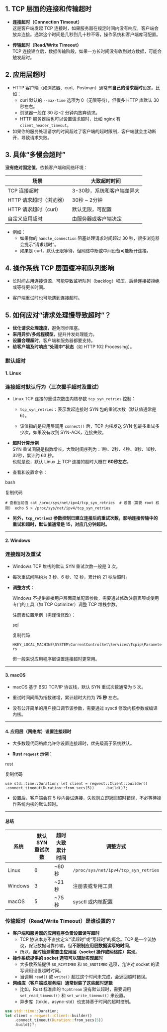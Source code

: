 ## 1. **TCP 层面的连接和传输超时**

- **连接超时（Connection Timeout）**  
    这是客户端发起 TCP 连接时，如果服务器在规定时间内没有响应，客户端会放弃连接。通常这个时间是几秒到几十秒不等，操作系统和客户端库可配置。
    
- **传输超时（Read/Write Timeout）**  
    TCP 连接建立后，数据传输阶段，如果一方长时间没有收到对方数据，可能会触发超时。
## 2. **应用层超时**

- HTTP 客户端（如浏览器、curl、Postman）通常有**自己的请求超时**设定。比如：
    - curl 默认的 `--max-time` 选项为 0（无限等待），但很多 HTTP 库默认 30 秒左右。
    - 浏览器一般在 30 秒~2 分钟内放弃请求。
    - HTTP 服务器端也可以设置请求超时，比如 nginx 有 `client_header_timeout`。
- 如果你的服务处理请求的时间超过了客户端的超时限制，客户端就会主动断开，导致请求失败。

## 3. **具体“多慢会超时”**

**没有绝对固定值**，依赖客户端和网络环境：

|场景|大致超时时间|
|---|---|
|TCP 连接超时|3-30秒，系统和客户端差异大|
|HTTP 请求超时（浏览器）|30秒 ~ 2分钟|
|HTTP 请求超时（curl）|默认无限，可配置|
|自定义应用超时|由服务器或客户端决定|
- 例如：
    - 如果你的 `handle_connection` 阻塞处理请求时间超过 30 秒，很多浏览器会提示“请求超时”。
    - 如果是 curl，默认无限等待，但网络中断或中间设备可能断开连接。
## 4. **操作系统 TCP 层面缓冲和队列影响**

- 长时间占用连接资源，可能导致监听队列（backlog）积压，后续连接被拒绝或等待更长时间。
    
- 客户端重试时也可能遇到连接超时。
## 5. **如何应对“请求处理慢导致超时”？**

- **优化请求处理速度**，避免同步阻塞。
- **采用异步/多线程模型**，提升并发处理能力。
- **设置合理超时**，客户端和服务器都要支持。
- **给客户端及时响应“处理中”状态**（如 HTTP 102 Processing）。
### 默认超时
#### 1. **Linux**

### 连接超时默认行为（三次握手超时及重试）

- Linux TCP 连接的重试次数由内核参数 `tcp_syn_retries` 控制：
    
    - `tcp_syn_retries`：表示发起连接时 SYN 包的重试次数（默认值通常是 6）。
        
    - 该值指的是应用层调用 `connect()` 后，TCP 内核发送 SYN 包最多重试多少次，如果没有收到 SYN-ACK，连接失败。
        
- **超时计算示例**  
    SYN 重试间隔是指数增长，大致时间序列为：1秒、2秒、4秒、8秒、16秒、32秒，累计约 63 秒。  
    也就是说，默认 Linux 上 TCP 连接的超时大概在 **60秒左右**。
    
- 查看和设置命令：
    

bash

复制代码

`# 查看当前值 cat /proc/sys/net/ipv4/tcp_syn_retries  # 设置（需要 root 权限） echo 5 > /proc/sys/net/ipv4/tcp_syn_retries`

- **另外，`tcp_retries2` 参数控制已建立连接后的重试次数，影响连接传输中的重试和超时，默认值通常是 15，对应几分钟超时。**
    

---

#### 2. **Windows**

### 连接超时及重试

- Windows TCP 堆栈的默认 SYN 重试次数一般是 3 次。
    
- 每次重试间隔约为 3 秒、6 秒、12 秒，累计约 21 秒后超时。
    
- **调整方式：**
    
    Windows 不提供直接用户层面简单配置参数，需要通过修改注册表项或使用专门的工具（如 TCP Optimizer）调整 TCP 堆栈参数。
    
    注册表位置示例（需谨慎修改）：
    
    sql
    
    复制代码
    
    `HKEY_LOCAL_MACHINE\SYSTEM\CurrentControlSet\Services\Tcpip\Parameters`
    
    但一般来说应用程序层设置连接超时更常用。
    

---

#### 3. **macOS**

- macOS 基于 BSD TCP/IP 协议栈，默认 SYN 重试次数通常为 5 次。
    
- 重试时间间隔为指数递增，累计超时大约为 **75 秒** 左右。
    
- 没有公开简单的用户接口调节该参数，需要通过 sysctl 修改内核参数或编译内核。
    

---

#### 4. **应用层（网络库）设置连接超时**

- 大多数现代网络库允许你设置连接超时，优先级高于系统默认。
    
- **Rust `reqwest` 示例：**
    

rust

复制代码

`use std::time::Duration; let client = reqwest::Client::builder()     .connect_timeout(Duration::from_secs(5))     .build()?;`

- 设置后，客户端会在 5 秒内尝试连接，失败则立即返回超时错误，不必等待操作系统内核的默认超时。
    

---

#### 总结

|系统|默认 SYN 重试次数|超时大致累计时间|调整方式|
|---|---|---|---|
|Linux|6|~60秒|`/proc/sys/net/ipv4/tcp_syn_retries`|
|Windows|3|~21秒|注册表或专用工具|
|macOS|5|~75秒|sysctl 或内核配置|
### **传输超时（Read/Write Timeout）是谁设置的？**

- **客户端和服务器的应用程序负责设置读写超时**
    - TCP 协议本身不直接定义“读超时”或“写超时”的概念。TCP 是一个流协议，保证数据可靠传输，但**不限制应用层数据读写的时间**。
    - 所以，**超时检测需要由应用层（socket 操作或网络库）实现**。  
- **操作系统提供的 socket 选项可以辅助实现超时**
    - 大多数系统提供 `SO_RCVTIMEO` 和 `SO_SNDTIMEO` 选项，允许对 socket 的读写调用设置超时时间。
    - 当调用 `read()` 或 `write()` 超过这个时间未完成，会返回超时错误。
- **网络库（客户端或服务端）通常封装了这些超时逻辑**
    - 比如，Rust 标准库的 `TcpStream` 没有默认超时，需要调用 `set_read_timeout()` 和 `set_write_timeout()` 来设置。
    - 异步库（tokio、async-std）也支持基于时间的超时控制。
```rust
use std::time::Duration;
let client = reqwest::Client::builder()
    .connect_timeout(Duration::from_secs(5))
    .build()?;
```